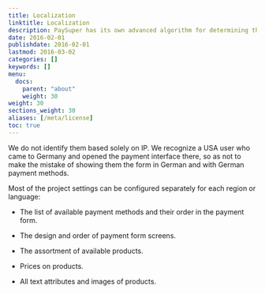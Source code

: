 ```yaml
---
title: Localization
linktitle: Localization
description: PaySuper has its own advanced algorithm for determining the region and language of the user
date: 2016-02-01
publishdate: 2016-02-01
lastmod: 2016-03-02
categories: []
keywords: []
menu:
  docs:
    parent: "about"
    weight: 30
weight: 30
sections_weight: 30
aliases: [/meta/license]
toc: true
---
```


We do not identify them based solely on IP. We recognize a USA user who came to Germany and opened the payment interface there, so as not to make the mistake of showing them the form in German and with German payment methods. 

Most of the project settings can be configured separately for each region or language: 

* The list of available payment methods and their order in the payment form. 

* The design and order of payment form screens.

* The assortment of available products.

* Prices on products.

* All text attributes and images of products.